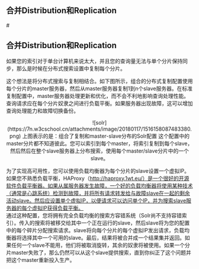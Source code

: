 ## 合并Distribution和Replication 
<div class="content-intro view-box ">
# <h2>合并Distribution和Replication
</h1>如果您的索引对于单台计算机来说太大，并且您的查询量无法与单个分片保持同步，那么是时候在分布式搜索设置中复制每个分片。  
  
这个想法是将分布式搜索与复制相结合。如下图所示，组合的分布式复制配置使用每个分片的master服务器，然后从master服务器复制1到n个slave服务器。在标准复制配置中，master服务器处理更新和优化，而不会不利地影响查询处理性能。  
查询请求应在每个分片奴隶之间进行负载平衡。如果服务器出现故障，这可以增加查询处理能力和故障切换备份。  
<p style="text-align: center; ">![solr](https://7n.w3cschool.cn/attachments/image/20180117/1516158087483380.png)  
上图表示的是：组合了复制和master-slave分布的Solr配置  
这个配置中的master分片都不知道彼此。您可以索引到每个master，将索引复制到每个slave，然后然后在整个slave服务器上分布搜索，使用每个master/slave分片中的一个slave。  
  
为了实现高可用性，您可以使用负载均衡器为每个分片的slave设置一个虚拟IP。如果您不熟悉负载平衡，HAProxy（http://haproxy.1wt.eu/）是一个很好的开源软件负载平衡器。如果从属服务器发生故障，一个好的负载均衡器将使用某种技术（通常是心跳系统）检测到故障，并将所有请求转发给与故障slave在一起的剩余活动slave。然后应设置单个虚拟IP，以便请求可以访问单个IP，并为搜索slave服务器的每个虚拟IP获得负载平衡。  
通过这种配置，您将拥有完全负载均衡的搜索方容错系统（Solr尚不支持容错索引）。传入的搜索将被移交给其中一个正在运行的slave，然后slave将为您的配置中的每个碎片分配搜索请求。slave将向每个分片的每个虚拟IP发出请求，负载均衡器将选择其中一个可用的slave。最后，结果将被合并成一个结果集并返回。如果任何一个slave不能用，他们将被取消旋转，其余的奴隶将被使用。如果一个分片master失败了，那么仍然可以从这个slave提供搜索，直到你纠正了这个问题并把这个master重新投入生产。  

